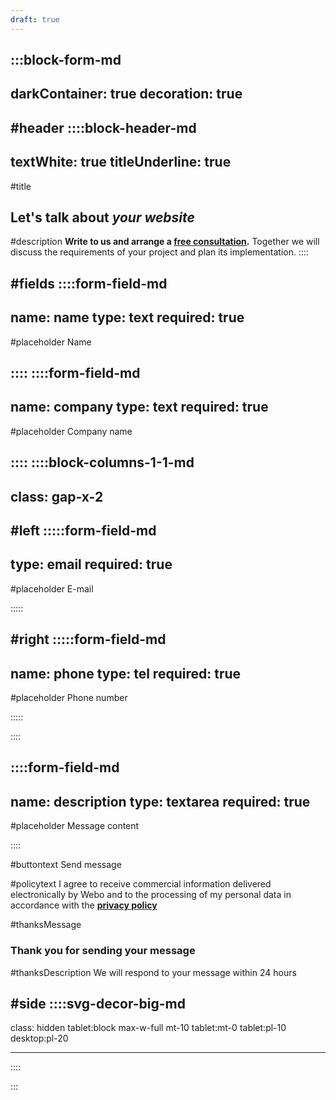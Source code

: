 ```yaml
---
draft: true
---
```



:::block-form-md
---
darkContainer: true
decoration: true
---

#header
::::block-header-md
---
textWhite: true
titleUnderline: true
---
#title
## Let's talk about *your website*

#description
**Write to us and arrange a <u>free consultation</u>.** Together we will discuss the requirements of your project and plan its implementation.
::::

#fields
::::form-field-md
---
name: name
type: text
required: true
---

#placeholder
Name

::::
::::form-field-md
---
name: company
type: text
required: true
---

#placeholder
Company name

::::
::::block-columns-1-1-md
---
class: gap-x-2
---

#left
:::::form-field-md
---
type: email
required: true
---

#placeholder
E-mail

:::::

#right
:::::form-field-md
---
name: phone
type: tel
required: true
---

#placeholder
Phone number

:::::


::::


::::form-field-md
---
name: description
type: textarea
required: true
---

#placeholder
Message content

::::

#buttontext
Send message

#policytext
I agree to receive commercial information delivered electronically by Webo and to the processing of my personal data in accordance with the **[privacy policy](https://www.webo.agency/privacy-policy)**

#thanksMessage
### Thank you for sending your message

#thanksDescription
We will respond to your message within 24 hours

#side
::::svg-decor-big-md
---
class: hidden tablet:block max-w-full mt-10 tablet:mt-0 tablet:pl-10 desktop:pl-20

---
::::

:::